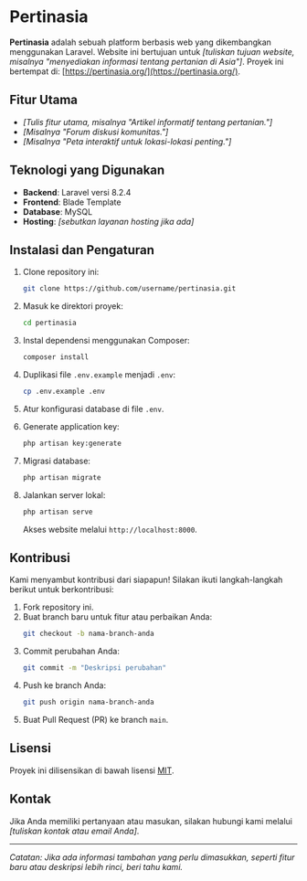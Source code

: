 # Pertinasia

**Pertinasia** adalah sebuah platform berbasis web yang dikembangkan menggunakan Laravel. Website ini bertujuan untuk *[tuliskan tujuan website, misalnya "menyediakan informasi tentang pertanian di Asia"]*. Proyek ini bertempat di: [https://pertinasia.org/](https://pertinasia.org/).

## Fitur Utama
* *[Tulis fitur utama, misalnya "Artikel informatif tentang pertanian."]*
* *[Misalnya "Forum diskusi komunitas."]*
* *[Misalnya "Peta interaktif untuk lokasi-lokasi penting."]*

## Teknologi yang Digunakan
* **Backend**: Laravel versi 8.2.4
* **Frontend**: Blade Template
* **Database**: MySQL
* **Hosting**: *[sebutkan layanan hosting jika ada]*

## Instalasi dan Pengaturan

1. Clone repository ini:
   ```bash
   git clone https://github.com/username/pertinasia.git
   ```

2. Masuk ke direktori proyek:
   ```bash
   cd pertinasia
   ```

3. Instal dependensi menggunakan Composer:
   ```bash
   composer install
   ```

4. Duplikasi file `.env.example` menjadi `.env`:
   ```bash
   cp .env.example .env
   ```

5. Atur konfigurasi database di file `.env`.

6. Generate application key:
   ```bash
   php artisan key:generate
   ```

7. Migrasi database:
   ```bash
   php artisan migrate
   ```

8. Jalankan server lokal:
   ```bash
   php artisan serve
   ```

   Akses website melalui `http://localhost:8000`.

## Kontribusi
Kami menyambut kontribusi dari siapapun! Silakan ikuti langkah-langkah berikut untuk berkontribusi:

1. Fork repository ini.
2. Buat branch baru untuk fitur atau perbaikan Anda:
   ```bash
   git checkout -b nama-branch-anda
   ```
3. Commit perubahan Anda:
   ```bash
   git commit -m "Deskripsi perubahan"
   ```
4. Push ke branch Anda:
   ```bash
   git push origin nama-branch-anda
   ```
5. Buat Pull Request (PR) ke branch `main`.

## Lisensi
Proyek ini dilisensikan di bawah lisensi [MIT](LICENSE).

## Kontak
Jika Anda memiliki pertanyaan atau masukan, silakan hubungi kami melalui *[tuliskan kontak atau email Anda]*.

---

*Catatan: Jika ada informasi tambahan yang perlu dimasukkan, seperti fitur baru atau deskripsi lebih rinci, beri tahu kami.*

